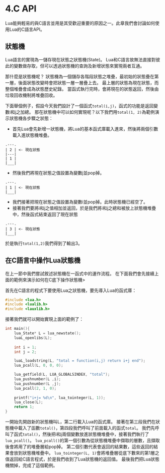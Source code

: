 # 4.C API
Lua能夠輕易的與C語言並用是其受歡迎重要的原因之一。此章我們會討論如何使用Lua的C語言API。

## 狀態機
Lua語言的實現為一儲存現在狀態之狀態機(State)。
Lua和C語言故無法直接對彼此的變數做存取，但可以透過狀態機的查詢及新增狀態來實現兩者互通。

那什麼是狀態機呢？
狀態機為一個儲存各階段狀態之堆疊，最初始的狀態疊在第一層，後面狀態改變時會把狀態一層一層疊上去。
最上層的狀態為現在狀態，而整個堆疊會成為狀態歷史紀錄。
當函式執行完時，會將現在的狀態返回，然後由垃圾回收機制將堆疊回收。

下面舉個例子，假設今天我們設計了一個函式`total(i,j)`，函式的功能是返回變數i和j之加總。
那在狀態機中可以如何實現呢？以下我們用`total(1, 2)`為範例演示狀態機各步驟之狀態：

* 首先Lua會先新增一狀態機，將Lua的基本函式庫載入進來，然後將兩個引數載入進狀態機堆疊。
```
.---.
| 2 | <- 現在狀態
|---|
| 1 |
|___|
```
* 然後我們將現在狀態之值設置為變數j並pop掉。
```
.---.
| 1 | <- 現在狀態
|___|
```
* 我們接著把現在狀態之值設置為變數i並pop掉。此時狀態機已經空了。
* 接著我們要將i和j之值相加並返回，於是我們將i和j之總和被放上狀態機堆疊中，然後函式結束返回了現在狀態
```
.---.
| 3 | <- 現在狀態
|___|
```
於是執行`total(1,2)`我們得到了輸出3。

## 在C語言中操作Lua狀態機
在上一節中我們嘗試敘述狀態機在一函式中的運作流程。
在下面我們會先接續上面的範例來演示如何在C底下操作狀態機>

首先在C語言的程式下要使用Lua之狀態機，要先導入Lua的函式庫：
```c
#include <lua.h>
#include <lualib.h>
#include <lauxlib.h>
```

接著我們就可以開始實現上面的範例了：
```c
int main(){
    lua_State* L = lua_newstate();
    luaL_openlibs(L);
    
    int i = 1;
    int j = 2;

    luaL_loadstring(L, "total = function(i,j) return i+j end");
    lua_pcall(L, 0, 0, 0);

    lua_getfield(L, LUA_GLOBALSINDEX, "total");
    lua_pushnumber(L ,i);
    lua_pushnumber(L ,j);
    lua_pcall(2, 1, 0);
    
    printf("i+j= %d\n", lua_tointeger(L, 1));
    lua_close(L);
    return 1;
}
```
一開始先開啟新的狀態機叫L，第二行載入Lua的函式庫。
接著在第三段我們在狀態機中載入了函數`total()`，第四段我們呼叫了前面載入的函式`total`。
我們先呼叫了函式`total()`，然後把i和j兩個變數放進狀態機堆疊中，接著我們執行了`lua_pcall()`。
`lua_pcall()`的第一個引數為從狀態機堆疊中擷取的層數，且擷取後會將用了的堆疊層給pop掉。
第二個引數代表會返回的結果數，這些返回的結果會放到狀態機堆疊中。
`lua_tointeger(L, 1)`會將堆疊層從底下數來的第1層之值返回給C語言程式，於是我們收到了Lua狀態機的返回值。
最後我們把Lua狀態機關掉，完成了這個範例。
